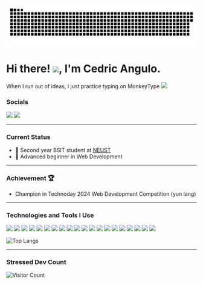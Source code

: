 ![snake-graph](/github-user-contribution.svg)

# Hi there! <img src="https://media.giphy.com/media/hvRJCLFzcasrR4ia7z/giphy.gif" width="30px">, I'm **Cedric Angulo**.
When I run out of ideas, I just practice typing on MonkeyType <img src="https://media.giphy.com/media/WUlplcMpOCEmTGBtBW/giphy.gif" width="30">

### Socials

<a href="https://www.facebook.com/bryan308.20" target="_blank"><img src="https://img.shields.io/badge/Angulo Cedric-1877F2?style=for-the-badge&logo=facebook&logoColor=white"></a>
<a href="https://m.me/bryan308.20" target="_blank"><img src="https://img.shields.io/badge/Angulo Cedric-1877F2?style=for-the-badge&logo=messenger&logoColor=white"></a>

---

### Current Status

- 💼 Second year BSIT student at <a href="https://neust.edu.ph/" target="_blank">NEUST</a>
- 🌱 Advanced beginner in Web Development

---

### Achievement 🏆

- Champion in Technoday 2024 Web Development Competition (yun lang)

---

### Technologies and Tools I Use

<img src="https://img.shields.io/badge/html5-%23E34F26.svg?style=for-the-badge&logo=html5&logoColor=white"> <img src="https://img.shields.io/badge/css3%20-%2314354C.svg?&style=for-the-badge&logo=css3&logoColor=white"> <img src="https://img.shields.io/badge/tailwindcss-0F172A.svg?&style=for-the-badge&logo=TailwindCSS&logoColor=38BDF8"> <img src="https://img.shields.io/badge/javascript%20-%23323330.svg?&style=for-the-badge&logo=javascript&logoColor=%23F7DF1E"> <img src="https://img.shields.io/badge/Node%20js-339933?style=for-the-badge&logo=nodedotjs&logoColor=white"> <img src="https://img.shields.io/badge/php-%23777BB4.svg?style=for-the-badge&logo=php&logoColor=white"> <img src="https://img.shields.io/badge/c++-%2300599C.svg?style=for-the-badge&logo=c%2B%2B&logoColor=white"> <img src="https://img.shields.io/badge/mysql-%2300000f.svg?style=for-the-badge&logo=mysql&logoColor=white"> <img src="https://img.shields.io/badge/XAMPP-white?logo=xampp&logoColor=fb7a24&style=for-the-badge"> <img src="https://img.shields.io/badge/Composer-885630?style=for-the-badge&logo=Composer&logoColor=white"> <img src="https://img.shields.io/badge/vercel-%23000000.svg?style=for-the-badge&logo=vercel&logoColor=white"> <img src="https://img.shields.io/badge/-VS%20Code-000000?style=for-the-badge&logo=Visual-studio-code&logoColor=blue"> <img src="https://img.shields.io/badge/Adobe%20Photoshop-31A8FF?style=for-the-badge&logo=Adobe%20Photoshop&logoColor=black"> <img src="https://img.shields.io/badge/prettier-1A2C34?style=for-the-badge&logo=prettier&logoColor=F7BA3E"> <img src="https://img.shields.io/badge/Brave-FF1B2D?style=for-the-badge&logo=Brave&logoColor=white"> <img src="https://img.shields.io/badge/Git-F1502F?style=for-the-badge&logo=Git&logoColor=white"> <img src="https://img.shields.io/badge/npm-%23CB3837.svg?style=for-the-badge&logo=npm&logoColor=white"> <img src="https://img.shields.io/badge/nextjs-%23000000.svg?style=for-the-badge&logo=nextdotjs&logoColor=white"> <img src="https://img.shields.io/badge/mdx-%23000000.svg?style=for-the-badge&logo=mdx&logoColor=white"> <img src="https://img.shields.io/badge/GitHub%20Copilot-000000?style=for-the-badge&logo=github-copilot&logoColor=white">
<!-- <img src="https://img.shields.io/badge/Reactjs-23272F?style=for-the-badge&logo=React&logoColor=58c4dc"> -->

<!-- 
![Top Langs](https://github-readme-stats.vercel.app/api/top-langs/?username=bryan308&layout=compact&theme=light) 
-->
![Top Langs](https://github-readme-stats.vercel.app/api/top-langs/?username=bryan308&theme=midnight-purple&hide_progress=true&cache_seconds=21600)

---

### Stressed Dev Count
![Visitor Count](https://profile-counter.glitch.me/{bryan308}/count.svg)
